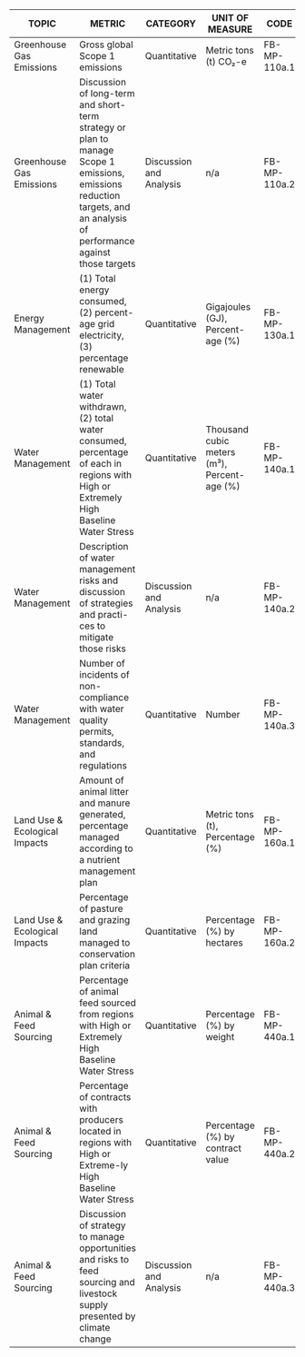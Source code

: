 | TOPIC | METRIC | CATEGORY | UNIT OF MEASURE | CODE |
|-------|--------|----------|-----------------|------|
| Greenhouse Gas Emissions | Gross global Scope 1 emissions | Quantitative | Metric tons (t) CO₂-e | FB-MP-110a.1 |
| Greenhouse Gas Emissions | Discussion of long-term and short-term strategy or plan to manage Scope 1 emissions, emissions reduction targets, and an analysis of performance against those targets | Discussion and Analysis | n/a | FB-MP-110a.2 |
| Energy Management | (1) Total energy consumed, (2) percent-age grid electricity, (3) percentage renewable | Quantitative | Gigajoules (GJ), Percent-age (%) | FB-MP-130a.1 |
| Water Management | (1) Total water withdrawn, (2) total water consumed, percentage of each in regions with High or Extremely High Baseline Water Stress | Quantitative | Thousand cubic meters (m³), Percent-age (%) | FB-MP-140a.1 |
| Water Management | Description of water management risks and discussion of strategies and practi-ces to mitigate those risks | Discussion and Analysis | n/a | FB-MP-140a.2 |
| Water Management | Number of incidents of non-compliance with water quality permits, standards, and regulations | Quantitative | Number | FB-MP-140a.3 |
| Land Use & Ecological Impacts | Amount of animal litter and manure generated, percentage managed according to a nutrient management plan | Quantitative | Metric tons (t), Percentage (%) | FB-MP-160a.1 |
| Land Use & Ecological Impacts | Percentage of pasture and grazing land managed to conservation plan criteria | Quantitative | Percentage (%) by hectares | FB-MP-160a.2 |
| Animal & Feed Sourcing | Percentage of animal feed sourced from regions with High or Extremely High Baseline Water Stress | Quantitative | Percentage (%) by weight | FB-MP-440a.1 |
| Animal & Feed Sourcing | Percentage of contracts with producers located in regions with High or Extreme-ly High Baseline Water Stress | Quantitative | Percentage (%) by contract value | FB-MP-440a.2 |
| Animal & Feed Sourcing | Discussion of strategy to manage opportunities and risks to feed sourcing and livestock supply presented by climate change | Discussion and Analysis | n/a | FB-MP-440a.3 |